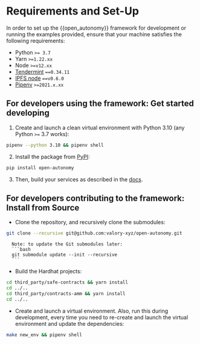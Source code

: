 # Requirements and Set-Up

In order to set up the {{open_autonomy}} framework for development or running the examples provided, ensure that your machine satisfies the following requirements:

- Python `>= 3.7`
- Yarn `>=1.22.xx`
- Node `>=v12.xx`
- [Tendermint](https://docs.tendermint.com/master/introduction/install.html) `==0.34.11`
- [IPFS node](https://docs.ipfs.io/install/command-line/#official-distributions) `==v0.6.0`
- [Pipenv](https://pipenv.pypa.io/en/latest/install/) `>=2021.x.xx`

## For developers using the framework: Get started developing

1. Create and launch a clean virtual environment with Python 3.10 (any Python `>=` 3.7 works):
```bash
pipenv --python 3.10 && pipenv shell
```

2. Install the package from [PyPI](https://pypi.org/project/open-autonomy/):
```bash
pip install open-autonomy
```

3. Then, build your services as described in the [docs](https://docs.autonolas.network/).


## For developers contributing to the framework: Install from Source

- Clone the repository, and recursively clone the submodules:
```bash
git clone --recursive git@github.com:valory-xyz/open-autonomy.git
```

      Note: to update the Git submodules later:
      ```bash
      git submodule update --init --recursive
      ```

- Build the Hardhat projects:
```bash
cd third_party/safe-contracts && yarn install
cd ../..
cd third_party/contracts-amm && yarn install
cd ../..
```

- Create and launch a virtual environment. Also, run this during development,
every time you need to re-create and launch the virtual environment and update
the dependencies:
```bash
make new_env && pipenv shell
```
